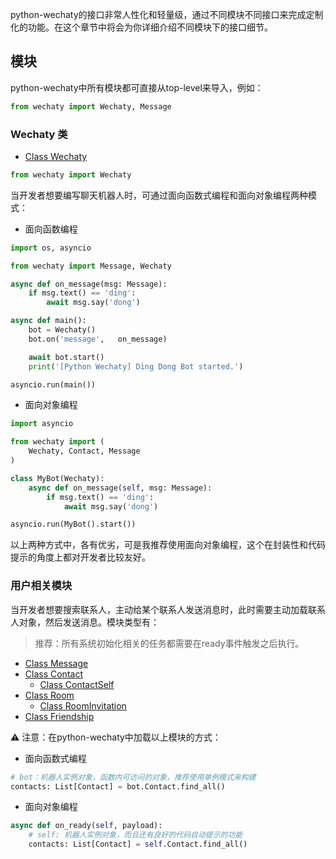 
python-wechaty的接口非常人性化和轻量级，通过不同模块不同接口来完成定制化的功能。在这个章节中将会为你详细介绍不同模块下的接口细节。

## 模块

python-wechaty中所有模块都可直接从top-level来导入，例如：

```python
from wechaty import Wechaty, Message
```

### Wechaty 类

- [Class Wechaty](./wechaty)

```python
from wechaty import Wechaty
```

当开发者想要编写聊天机器人时，可通过面向函数式编程和面向对象编程两种模式：

* 面向函数编程

```python
import os, asyncio

from wechaty import Message, Wechaty

async def on_message(msg: Message):
    if msg.text() == 'ding':
        await msg.say('dong')

async def main():
    bot = Wechaty()
    bot.on('message',   on_message)

    await bot.start()
    print('[Python Wechaty] Ding Dong Bot started.')

asyncio.run(main())
```

* 面向对象编程

```python
import asyncio

from wechaty import (
    Wechaty, Contact, Message
)

class MyBot(Wechaty):
    async def on_message(self, msg: Message):
        if msg.text() == 'ding':
            await msg.say('dong')

asyncio.run(MyBot().start())
```

以上两种方式中，各有优劣，可是我推荐使用面向对象编程，这个在封装性和代码提示的角度上都对开发者比较友好。

### 用户相关模块

当开发者想要搜索联系人，主动给某个联系人发送消息时，此时需要主动加载联系人对象，然后发送消息。模块类型有：

> 推荐：所有系统初始化相关的任务都需要在ready事件触发之后执行。

- [Class Message](./message)
- [Class Contact](./contact)
  - [Class ContactSelf](./contact-self)
- [Class Room](./room)
  - [Class RoomInvitation](./room-invitation)
- [Class Friendship](./friendship)

⚠️ 注意：在python-wechaty中加载以上模块的方式：

* 面向函数式编程

```python
# bot：机器人实例对象，函数内可访问的对象，推荐使用单例模式来构建
contacts: List[Contact] = bot.Contact.find_all()
```

* 面向对象编程

```python
async def on_ready(self, payload):
    # self: 机器人实例对象，而且还有良好的代码自动提示的功能
    contacts: List[Contact] = self.Contact.find_all()
```
